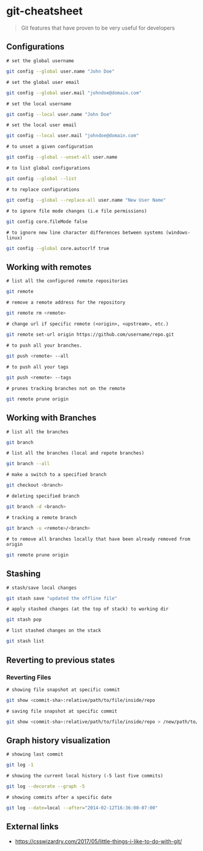 # git-cheatsheet
> Git features that have proven to be very useful for developers

## Configurations

`# set the global username`

```bash
git config --global user.name "John Doe"
```

`# set the global user email`

```bash
git config --global user.mail "johndoe@domain.com"
```

`# set the local username`

```bash
git config --local user.name "John Doe"
```

`# set the local user email`

```bash
git config --local user.mail "johndoe@domain.com"
```

`# to unset a given configuration`

```bash
git config --global --unset-all user.name

```

`# to list global configurations`

```bash
git config --global --list
```

`# to replace configurations`

```bash
git config --global --replace-all user.name "New User Name"
```

`# to ignore file mode changes (i.e file permissions)`

```bash
git config core.fileMode false
```

`# to ignore new line character differences between systems (windows-linux)`

```bash
git config --global core.autocrlf true
```

## Working with remotes

`# list all the configured remote repositories`

```bash
git remote
```

`# remove a remote address for the repository`

```bash
git remote rm <remote>
```

`# change url if specific remote (<origin>, <upstream>, etc.)`

```bash
git remote set-url origin https://github.com/username/repo.git
```

`# to push all your branches.`

```bash
git push <remote> --all
```

`# to push all your tags`

```bash
git push <remote> --tags
```

`# prunes tracking branches not on the remote`

```bash
git remote prune origin
```

## Working with Branches

`# list all the branches`

```bash
git branch
```

`# list all the branches (local and repote branches)`

```bash
git branch --all
```

`# make a switch to a specified branch`

```bash
git checkout <branch>
```

`# deleting specified branch`

```bash
git branch -d <branch>
```

`# tracking a remote branch`

```bash
git branch -u <remote>/<branch>
```

`# to remove all branches locally that have been already removed from origin`

```bash
git remote prune origin
```

## Stashing

`# stash/save local changes`

```bash
git stash save "updated the offline file"
```

`# apply stashed changes (at the top of stack) to working dir`

```bash
git stash pop
```

`# list stashed changes on the stack`

```bash
git stash list
```

## Reverting to previous states

### Reverting Files

`# showing file snapshot at specific commit`

```bash
git show <commit-sha>:relative/path/to/file/inside/repo
```

`# saving file snapshot at specific commit`

```bash
git show <commit-sha>:relative/path/to/file/inside/repo > /new/path/to/file/content/at/selected/commit
```

## Graph history visualization

`# showing last commit`

```bash
git log -1 
```

`# showing the current local history (-5 last five commits)`

```bash
git log --decorate --graph -5
```

`# showing commits after a specific date`

```bash
git log --date=local --after="2014-02-12T16:36:00-07:00"
```

## External links

* https://csswizardry.com/2017/05/little-things-i-like-to-do-with-git/
